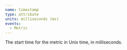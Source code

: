 ```yaml
---
name: timestamp
type: attribute
units: milliseconds (ms)
events:
  - Metric
---
```


The start time for the metric in Unix time, in milliseconds.